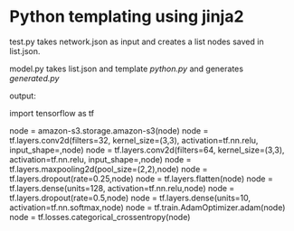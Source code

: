 # Python templating using jinja2

test.py takes network.json as input and creates a list nodes saved in list.json.</br>

model.py takes list.json and template <i>python.py</i> and generates <i>generated.py</i>

output:

import tensorflow as tf

node = amazon-s3.storage.amazon-s3(node)
node = tf.layers.conv2d(filters=32, kernel_size=(3,3), activation=tf.nn.relu, input_shape=,node)
node = tf.layers.conv2d(filters=64, kernel_size=(3,3), activation=tf.nn.relu, input_shape=,node)
node = tf.layers.maxpooling2d(pool_size=(2,2),node)
node = tf.layers.dropout(rate=0.25,node)
node = tf.layers.flatten(node)
node = tf.layers.dense(units=128, activation=tf.nn.relu,node)
node = tf.layers.dropout(rate=0.5,node)
node = tf.layers.dense(units=10, activation=tf.nn.softmax,node)
node = tf.train.AdamOptimizer.adam(node)
node = tf.losses.categorical_crossentropy(node)

